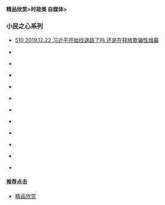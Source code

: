 #### 精品欣赏>时政类 自媒体>
### 小民之心系列
- [510 2019.12.22 习近平开始找退路了吗 还是在释放欺骗性烟幕 ](https://youtu.be/t3tEzHkfZNY)





- [   ]()
- [   ]()
- [   ]()
- [   ]()
- [   ]()
- [   ]()
- [   ]()
- [   ]()
- [   ]()
- [   ]()
- [   ]()




#### 推荐点击
- [精品欣赏](https://summer200.github.io/content/main)



